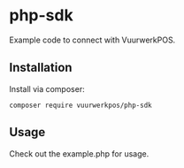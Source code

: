 # php-sdk
Example code to connect with VuurwerkPOS.
## Installation
Install via composer:
```
composer require vuurwerkpos/php-sdk
```
## Usage
Check out the example.php for usage.